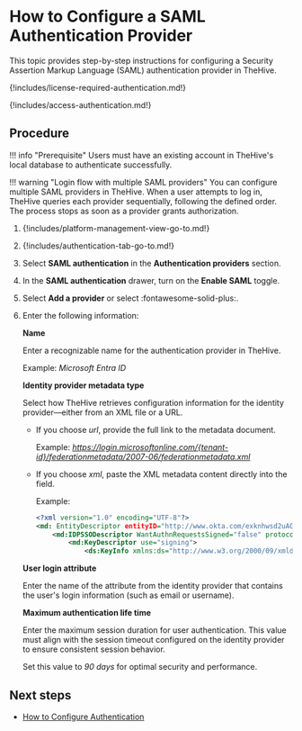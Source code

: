 # How to Configure a SAML Authentication Provider

This topic provides step-by-step instructions for configuring a Security Assertion Markup Language (SAML) authentication provider in TheHive.

{!includes/license-required-authentication.md!}

{!includes/access-authentication.md!}

## Procedure

!!! info "Prerequisite"
    Users must have an existing account in TheHive's local database to authenticate successfully.

!!! warning "Login flow with multiple SAML providers"
    You can configure multiple SAML providers in TheHive. When a user attempts to log in, TheHive queries each provider sequentially, following the defined order. The process stops as soon as a provider grants authorization.

1. {!includes/platform-management-view-go-to.md!}

2. {!includes/authentication-tab-go-to.md!}

3. Select **SAML authentication** in the **Authentication providers** section.

4. In the **SAML authentication** drawer, turn on the **Enable SAML** toggle.

5. Select **Add a provider** or select :fontawesome-solid-plus:.

6. Enter the following information:

    **Name**

    Enter a recognizable name for the authentication provider in TheHive.

    Example: *Microsoft Entra ID*

    **Identity provider metadata type**

    Select how TheHive retrieves configuration information for the identity provider—either from an XML file or a URL.

    * If you choose *url*, provide the full link to the metadata document.
    
        Example: *https://login.microsoftonline.com/{tenant-id}/federationmetadata/2007-06/federationmetadata.xml*

    * If you choose *xml*, paste the XML metadata content directly into the field.
    
        Example: 

        ``` xml
        <?xml version="1.0" encoding="UTF-8"?>
        <md: EntityDescriptor entityID="http://www.okta.com/exknhwsd2uAGUSK66696"               xmlns="urn:oasis:names:tc:SAML:2.0:metadata">
            <md:IDPSSODescriptor WantAuthnRequestsSigned="false" protocolSupportEnumeration="urn:oasis:names:tc:SAML:2.0:protocol">
                <md:KeyDescriptor use="signing">
                    <ds:KeyInfo xmlns:ds="http://www.w3.org/2000/09/xmldsig#">
        ```

    **User login attribute**

    Enter the name of the attribute from the identity provider that contains the user's login information (such as email or username).

    **Maximum authentication life time**

    Enter the maximum session duration for user authentication. This value must align with the session timeout configured on the identity provider to ensure consistent session behavior.

    Set this value to *90 days* for optimal security and performance.

## Next steps

* [How to Configure Authentication](configure-authentication.md)